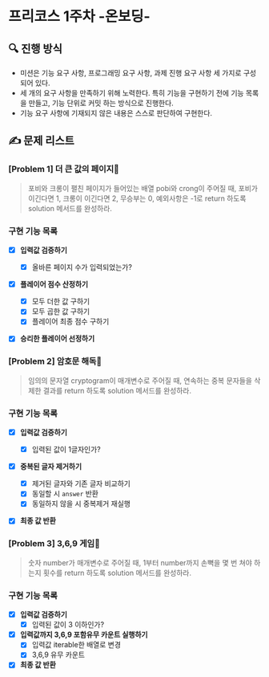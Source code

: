 # 프리코스 1주차 -온보딩-
## 🔍 진행 방식
* 미션은 기능 요구 사항, 프로그래밍 요구 사항, 과제 진행 요구 사항 세 가지로 구성되어 있다.
* 세 개의 요구 사항을 만족하기 위해 노력한다. 특히 기능을 구현하기 전에 기능 목록을 만들고, 기능 단위로 커밋 하는 방식으로 진행한다.
* 기능 요구 사항에 기재되지 않은 내용은 스스로 판단하여 구현한다.

## ✍ 문제 리스트
### [Problem 1] 더 큰 값의 페이지📖
> 포비와 크롱이 펼친 페이지가 들어있는 배열 pobi와 crong이 주어질 때, 포비가 이긴다면 1, 크롱이 이긴다면 2, 무승부는 0, 예외사항은 -1로 return 하도록 solution 메서드를 완성하라.

### 구현 기능 목록
 * [x] **입력값 검증하기** 
    * [x] 올바른 페이지 수가 입력되었는가?
 * [x] **플레이어 점수 산정하기**
    * [x] 모두 더한 값 구하기
    * [x] 모두 곱한 값 구하기
    * [x] 플레이어 최종 점수 구하기
 * [x] **승리한 플레이어 선정하기**


### [Problem 2] 암호문 해독📜
> 임의의 문자열 cryptogram이 매개변수로 주어질 때, 연속하는 중복 문자들을 삭제한 결과를 return 하도록 solution 메서드를 완성하라.

### 구현 기능 목록
 * [x] **입력값 검증하기** 
    * [x] 입력된 값이 1글자인가?
 * [x] **중복된 글자 제거하기**
    * [x] 제거된 글자와 기존 글자 비교하기
    * [x] 동일할 시 `answer` 반환
    * [x] 동일하지 않을 시 중복제거 재실행
 * [x] **최종 값 반환**


### [Problem 3] 3,6,9 게임👏
> 숫자 number가 매개변수로 주어질 때, 1부터 number까지 손뼉을 몇 번 쳐야 하는지 횟수를 return 하도록 solution 메서드를 완성하라.

### 구현 기능 목록
 * [x] **입력값 검증하기** 
    * [x] 입력된 값이 3 이하인가?
 * [x] **입력값까지 3,6,9 포함유무 카운트 실행하기**
    * [x] 입력값 iterable한 배열로 변경
    * [x] 3,6,9 유무 카운트
 * [x] **최종 값 반환**
